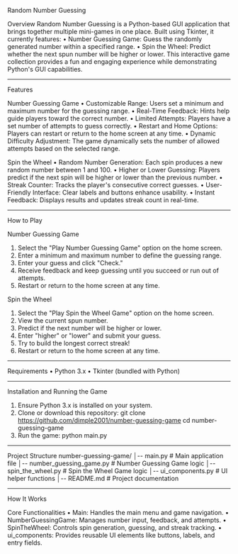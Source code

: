Random Number Guessing

Overview
Random Number Guessing is a Python-based GUI application that brings together multiple mini-games in one place. Built using Tkinter, it currently features:
• Number Guessing Game: Guess the randomly generated number within a specified range.
• Spin the Wheel: Predict whether the next spun number will be higher or lower.
This interactive game collection provides a fun and engaging experience while demonstrating Python's GUI capabilities.

--------------------------------------------------

Features

Number Guessing Game
• Customizable Range: Users set a minimum and maximum number for the guessing range.
• Real-Time Feedback: Hints help guide players toward the correct number.
• Limited Attempts: Players have a set number of attempts to guess correctly.
• Restart and Home Options: Players can restart or return to the home screen at any time.
• Dynamic Difficulty Adjustment: The game dynamically sets the number of allowed attempts based on the selected range.

Spin the Wheel
• Random Number Generation: Each spin produces a new random number between 1 and 100.
• Higher or Lower Guessing: Players predict if the next spin will be higher or lower than the previous number.
• Streak Counter: Tracks the player's consecutive correct guesses.
• User-Friendly Interface: Clear labels and buttons enhance usability.
• Instant Feedback: Displays results and updates streak count in real-time.

--------------------------------------------------

How to Play

Number Guessing Game
1. Select the "Play Number Guessing Game" option on the home screen.
2. Enter a minimum and maximum number to define the guessing range.
3. Enter your guess and click "Check."
4. Receive feedback and keep guessing until you succeed or run out of attempts.
5. Restart or return to the home screen at any time.

Spin the Wheel
1. Select the "Play Spin the Wheel Game" option on the home screen.
2. View the current spun number.
3. Predict if the next number will be higher or lower.
4. Enter "higher" or "lower" and submit your guess.
5. Try to build the longest correct streak!
6. Restart or return to the home screen at any time.

--------------------------------------------------

Requirements
• Python 3.x
• Tkinter (bundled with Python)

--------------------------------------------------

Installation and Running the Game

1. Ensure Python 3.x is installed on your system.
2. Clone or download this repository:
   git clone https://github.com/dimple2001/number-guessing-game
   cd number-guessing-game
3. Run the game:
   python main.py

--------------------------------------------------

Project Structure
number-guessing-game/
│-- main.py               # Main application file
│-- number_guessing_game.py  # Number Guessing Game logic
│-- spin_the_wheel.py        # Spin the Wheel Game logic
│-- ui_components.py         # UI helper functions
│-- README.md                # Project documentation

--------------------------------------------------

How It Works

Core Functionalities
• Main: Handles the main menu and game navigation.
• NumberGuessingGame: Manages number input, feedback, and attempts.
• SpinTheWheel: Controls spin generation, guessing, and streak tracking.
• ui_components: Provides reusable UI elements like buttons, labels, and entry fields.
